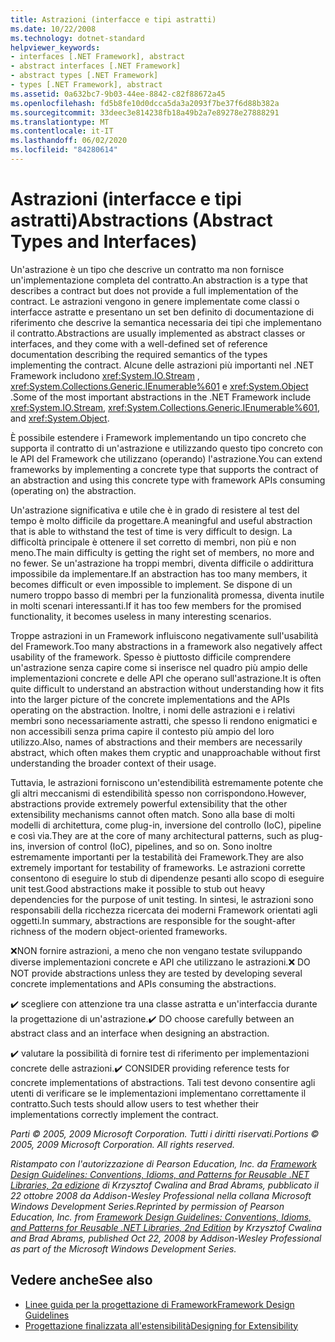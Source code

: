 ```yaml
---
title: Astrazioni (interfacce e tipi astratti)
ms.date: 10/22/2008
ms.technology: dotnet-standard
helpviewer_keywords:
- interfaces [.NET Framework], abstract
- abstract interfaces [.NET Framework]
- abstract types [.NET Framework]
- types [.NET Framework], abstract
ms.assetid: 0a632bc7-9b03-44ee-8842-c82f88672a45
ms.openlocfilehash: fd5b8fe10d0dcca5da3a2093f7be37f6d88b382a
ms.sourcegitcommit: 33deec3e814238fb18a49b2a7e89278e27888291
ms.translationtype: MT
ms.contentlocale: it-IT
ms.lasthandoff: 06/02/2020
ms.locfileid: "84280614"
---
```

# <a name="abstractions-abstract-types-and-interfaces"></a><span data-ttu-id="a14b0-102">Astrazioni (interfacce e tipi astratti)</span><span class="sxs-lookup"><span data-stu-id="a14b0-102">Abstractions (Abstract Types and Interfaces)</span></span>
<span data-ttu-id="a14b0-103">Un'astrazione è un tipo che descrive un contratto ma non fornisce un'implementazione completa del contratto.</span><span class="sxs-lookup"><span data-stu-id="a14b0-103">An abstraction is a type that describes a contract but does not provide a full implementation of the contract.</span></span> <span data-ttu-id="a14b0-104">Le astrazioni vengono in genere implementate come classi o interfacce astratte e presentano un set ben definito di documentazione di riferimento che descrive la semantica necessaria dei tipi che implementano il contratto.</span><span class="sxs-lookup"><span data-stu-id="a14b0-104">Abstractions are usually implemented as abstract classes or interfaces, and they come with a well-defined set of reference documentation describing the required semantics of the types implementing the contract.</span></span> <span data-ttu-id="a14b0-105">Alcune delle astrazioni più importanti nel .NET Framework includono <xref:System.IO.Stream> , <xref:System.Collections.Generic.IEnumerable%601> e <xref:System.Object> .</span><span class="sxs-lookup"><span data-stu-id="a14b0-105">Some of the most important abstractions in the .NET Framework include <xref:System.IO.Stream>, <xref:System.Collections.Generic.IEnumerable%601>, and <xref:System.Object>.</span></span>

 <span data-ttu-id="a14b0-106">È possibile estendere i Framework implementando un tipo concreto che supporta il contratto di un'astrazione e utilizzando questo tipo concreto con le API del Framework che utilizzano (operando) l'astrazione.</span><span class="sxs-lookup"><span data-stu-id="a14b0-106">You can extend frameworks by implementing a concrete type that supports the contract of an abstraction and using this concrete type with framework APIs consuming (operating on) the abstraction.</span></span>

 <span data-ttu-id="a14b0-107">Un'astrazione significativa e utile che è in grado di resistere al test del tempo è molto difficile da progettare.</span><span class="sxs-lookup"><span data-stu-id="a14b0-107">A meaningful and useful abstraction that is able to withstand the test of time is very difficult to design.</span></span> <span data-ttu-id="a14b0-108">La difficoltà principale è ottenere il set corretto di membri, non più e non meno.</span><span class="sxs-lookup"><span data-stu-id="a14b0-108">The main difficulty is getting the right set of members, no more and no fewer.</span></span> <span data-ttu-id="a14b0-109">Se un'astrazione ha troppi membri, diventa difficile o addirittura impossibile da implementare.</span><span class="sxs-lookup"><span data-stu-id="a14b0-109">If an abstraction has too many members, it becomes difficult or even impossible to implement.</span></span> <span data-ttu-id="a14b0-110">Se dispone di un numero troppo basso di membri per la funzionalità promessa, diventa inutile in molti scenari interessanti.</span><span class="sxs-lookup"><span data-stu-id="a14b0-110">If it has too few members for the promised functionality, it becomes useless in many interesting scenarios.</span></span>

 <span data-ttu-id="a14b0-111">Troppe astrazioni in un Framework influiscono negativamente sull'usabilità del Framework.</span><span class="sxs-lookup"><span data-stu-id="a14b0-111">Too many abstractions in a framework also negatively affect usability of the framework.</span></span> <span data-ttu-id="a14b0-112">Spesso è piuttosto difficile comprendere un'astrazione senza capire come si inserisce nel quadro più ampio delle implementazioni concrete e delle API che operano sull'astrazione.</span><span class="sxs-lookup"><span data-stu-id="a14b0-112">It is often quite difficult to understand an abstraction without understanding how it fits into the larger picture of the concrete implementations and the APIs operating on the abstraction.</span></span> <span data-ttu-id="a14b0-113">Inoltre, i nomi delle astrazioni e i relativi membri sono necessariamente astratti, che spesso li rendono enigmatici e non accessibili senza prima capire il contesto più ampio del loro utilizzo.</span><span class="sxs-lookup"><span data-stu-id="a14b0-113">Also, names of abstractions and their members are necessarily abstract, which often makes them cryptic and unapproachable without first understanding the broader context of their usage.</span></span>

 <span data-ttu-id="a14b0-114">Tuttavia, le astrazioni forniscono un'estendibilità estremamente potente che gli altri meccanismi di estendibilità spesso non corrispondono.</span><span class="sxs-lookup"><span data-stu-id="a14b0-114">However, abstractions provide extremely powerful extensibility that the other extensibility mechanisms cannot often match.</span></span> <span data-ttu-id="a14b0-115">Sono alla base di molti modelli di architettura, come plug-in, inversione del controllo (IoC), pipeline e così via.</span><span class="sxs-lookup"><span data-stu-id="a14b0-115">They are at the core of many architectural patterns, such as plug-ins, inversion of control (IoC), pipelines, and so on.</span></span> <span data-ttu-id="a14b0-116">Sono inoltre estremamente importanti per la testabilità dei Framework.</span><span class="sxs-lookup"><span data-stu-id="a14b0-116">They are also extremely important for testability of frameworks.</span></span> <span data-ttu-id="a14b0-117">Le astrazioni corrette consentono di eseguire lo stub di dipendenze pesanti allo scopo di eseguire unit test.</span><span class="sxs-lookup"><span data-stu-id="a14b0-117">Good abstractions make it possible to stub out heavy dependencies for the purpose of unit testing.</span></span> <span data-ttu-id="a14b0-118">In sintesi, le astrazioni sono responsabili della ricchezza ricercata dei moderni Framework orientati agli oggetti.</span><span class="sxs-lookup"><span data-stu-id="a14b0-118">In summary, abstractions are responsible for the sought-after richness of the modern object-oriented frameworks.</span></span>

 <span data-ttu-id="a14b0-119">❌NON fornire astrazioni, a meno che non vengano testate sviluppando diverse implementazioni concrete e API che utilizzano le astrazioni.</span><span class="sxs-lookup"><span data-stu-id="a14b0-119">❌ DO NOT provide abstractions unless they are tested by developing several concrete implementations and APIs consuming the abstractions.</span></span>

 <span data-ttu-id="a14b0-120">✔️ scegliere con attenzione tra una classe astratta e un'interfaccia durante la progettazione di un'astrazione.</span><span class="sxs-lookup"><span data-stu-id="a14b0-120">✔️ DO choose carefully between an abstract class and an interface when designing an abstraction.</span></span>

 <span data-ttu-id="a14b0-121">✔️ valutare la possibilità di fornire test di riferimento per implementazioni concrete delle astrazioni.</span><span class="sxs-lookup"><span data-stu-id="a14b0-121">✔️ CONSIDER providing reference tests for concrete implementations of abstractions.</span></span> <span data-ttu-id="a14b0-122">Tali test devono consentire agli utenti di verificare se le implementazioni implementano correttamente il contratto.</span><span class="sxs-lookup"><span data-stu-id="a14b0-122">Such tests should allow users to test whether their implementations correctly implement the contract.</span></span>

 <span data-ttu-id="a14b0-123">*Parti © 2005, 2009 Microsoft Corporation. Tutti i diritti riservati.*</span><span class="sxs-lookup"><span data-stu-id="a14b0-123">*Portions © 2005, 2009 Microsoft Corporation. All rights reserved.*</span></span>

 <span data-ttu-id="a14b0-124">*Ristampato con l'autorizzazione di Pearson Education, Inc. da [Framework Design Guidelines: Conventions, Idioms, and Patterns for Reusable .NET Libraries, 2a edizione](https://www.informit.com/store/framework-design-guidelines-conventions-idioms-and-9780321545619) di Krzysztof Cwalina and Brad Abrams, pubblicato il 22 ottobre 2008 da Addison-Wesley Professional nella collana Microsoft Windows Development Series.*</span><span class="sxs-lookup"><span data-stu-id="a14b0-124">*Reprinted by permission of Pearson Education, Inc. from [Framework Design Guidelines: Conventions, Idioms, and Patterns for Reusable .NET Libraries, 2nd Edition](https://www.informit.com/store/framework-design-guidelines-conventions-idioms-and-9780321545619) by Krzysztof Cwalina and Brad Abrams, published Oct 22, 2008 by Addison-Wesley Professional as part of the Microsoft Windows Development Series.*</span></span>

## <a name="see-also"></a><span data-ttu-id="a14b0-125">Vedere anche</span><span class="sxs-lookup"><span data-stu-id="a14b0-125">See also</span></span>

- [<span data-ttu-id="a14b0-126">Linee guida per la progettazione di Framework</span><span class="sxs-lookup"><span data-stu-id="a14b0-126">Framework Design Guidelines</span></span>](index.md)
- [<span data-ttu-id="a14b0-127">Progettazione finalizzata all'estensibilità</span><span class="sxs-lookup"><span data-stu-id="a14b0-127">Designing for Extensibility</span></span>](designing-for-extensibility.md)
